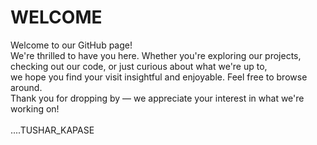 # WELCOME

Welcome to our GitHub page! 
<br>
We're thrilled to have you here. Whether you're exploring our projects, checking out our code, or just curious about what we're up to,
<br>
we hope you find your visit insightful and enjoyable. Feel free to browse around.
<br>
Thank you for dropping by — we appreciate your interest in what we're working on!
<br>
<br>
....TUSHAR_KAPASE
